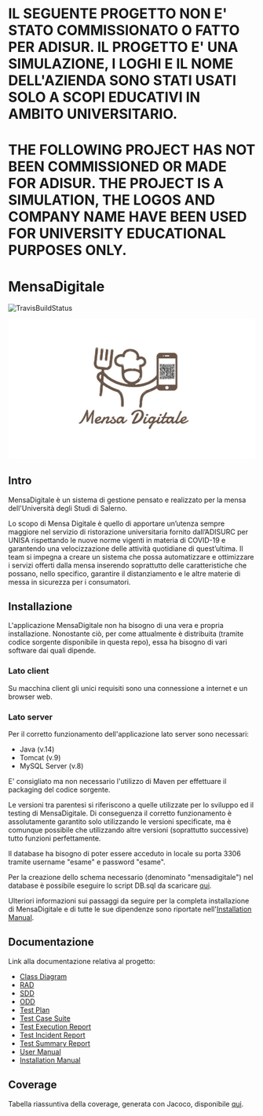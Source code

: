 # IL SEGUENTE PROGETTO NON E' STATO COMMISSIONATO O FATTO PER ADISUR. IL PROGETTO E' UNA SIMULAZIONE, I LOGHI E IL NOME DELL'AZIENDA SONO STATI USATI SOLO A SCOPI EDUCATIVI IN AMBITO UNIVERSITARIO.
# THE FOLLOWING PROJECT HAS NOT BEEN COMMISSIONED OR MADE FOR ADISUR. THE PROJECT IS A SIMULATION, THE LOGOS AND COMPANY NAME HAVE BEEN USED FOR UNIVERSITY EDUCATIONAL PURPOSES ONLY.

# MensaDigitale

![TravisBuildStatus](https://www.travis-ci.com/OB-UNISA/MensaDigitale.svg?token=DRwbyQ7m4WitXGz6KtsW&branch=main)

![Logo](https://github.com/OB-UNISA/MensaDigitale/blob/main/src/main/webapp/assets/img/Logo.png
)

## Intro

MensaDigitale è un sistema di gestione pensato e realizzato per la mensa dell'Università degli Studi di Salerno.

Lo scopo di Mensa Digitale è quello di apportare un’utenza sempre maggiore nel servizio di ristorazione universitaria
fornito dall’ADISURC per UNISA rispettando le nuove norme vigenti in materia di COVID-19 e garantendo una velocizzazione
delle attività quotidiane di quest’ultima. Il team si impegna a creare un sistema che possa automatizzare e ottimizzare
i servizi offerti dalla mensa inserendo soprattutto delle caratteristiche che possano, nello specifico, garantire il
distanziamento e le altre materie di messa in sicurezza per i consumatori.

## Installazione

L'applicazione MensaDigitale non ha bisogno di una vera e propria installazione. Nonostante ciò, per come attualmente è
distribuita (tramite codice sorgente disponibile in questa repo), essa ha bisogno di vari software dai quali dipende.

### Lato client

Su macchina client gli unici requisiti sono una connessione a internet e un browser web.

### Lato server

Per il corretto funzionamento dell'applicazione lato server sono necessari:

* Java (v.14)
* Tomcat (v.9)
* MySQL Server (v.8)

E' consigliato ma non necessario l'utilizzo di Maven per effettuare il packaging del codice sorgente.

Le versioni tra parentesi si riferiscono a quelle utilizzate per lo sviluppo ed il testing di MensaDigitale. Di
conseguenza il corretto funzionamento è assolutamente garantito solo utilizzando le versioni specificate, ma è comunque
possibile che utilizzando altre versioni (soprattutto successive) tutto funzioni perfettamente.

Il database ha bisogno di poter essere acceduto in locale su porta 3306 tramite username "esame" e password "esame".

Per la creazione dello schema necessario (denominato "mensadigitale") nel database è possibile eseguire lo script DB.sql
da scaricare [qui](https://github.com/OB-UNISA/MensaDigitale/blob/main/scriptDatabase/DB.sql).

Ulteriori informazioni sui passaggi da seguire per la completa installazione di MensaDigitale e di tutte le sue
dipendenze sono riportate
nell'[Installation Manual](https://github.com/OB-UNISA/MensaDigitale/blob/main/documentazione/MD_IM_V_1.pdf).

## Documentazione

Link alla documentazione relativa al progetto:

* [Class Diagram](https://ob-unisa.github.io/MensaDigitale/ClassDiagram.svg)
* [RAD](https://github.com/OB-UNISA/MensaDigitale/blob/main/documentazione/MD_RAD_V_3.pdf)
* [SDD](https://github.com/OB-UNISA/MensaDigitale/blob/main/documentazione/MD_SDD_V_2.pdf)
* [ODD](https://github.com/OB-UNISA/MensaDigitale/blob/main/documentazione/MD_ODD_V_2.pdf)
* [Test Plan](https://github.com/OB-UNISA/MensaDigitale/blob/main/documentazione/MD_TP_V_1.4.pdf)
* [Test Case Suite](https://github.com/OB-UNISA/MensaDigitale/blob/main/documentazione/MD_TCS_V_1.pdf)
* [Test Execution Report](https://github.com/OB-UNISA/MensaDigitale/blob/main/documentazione/MD_TER_V_1.pdf)
* [Test Incident Report](https://github.com/OB-UNISA/MensaDigitale/blob/main/documentazione/MD_TIR_V_1.pdf)
* [Test Summary Report](https://github.com/OB-UNISA/MensaDigitale/blob/main/documentazione/MD_TSR_V_1.pdf)
* [User Manual](https://github.com/OB-UNISA/MensaDigitale/blob/main/documentazione/MD_UM_V_1.pdf)
* [Installation Manual](https://github.com/OB-UNISA/MensaDigitale/blob/main/documentazione/MD_IM_V_1.pdf)

## Coverage

Tabella riassuntiva della coverage, generata con Jacoco, disponibile [qui](https://ob-unisa.github.io/MensaDigitale/).

